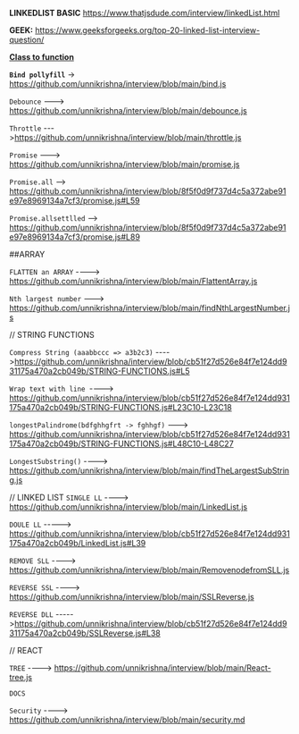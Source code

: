 **LINKEDLIST BASIC**
https://www.thatjsdude.com/interview/linkedList.html

**GEEK:**
https://www.geeksforgeeks.org/top-20-linked-list-interview-question/

[**Class to function** ](https://github.com/unnikrishna/interview/blob/main/ClassToFunc.js)

**`Bind pollyfill`** -> https://github.com/unnikrishna/interview/blob/main/bind.js

`Debounce` ---> https://github.com/unnikrishna/interview/blob/main/debounce.js

`Throttle` --->https://github.com/unnikrishna/interview/blob/main/throttle.js

`Promise` ---> https://github.com/unnikrishna/interview/blob/main/promise.js

`Promise.all` --> https://github.com/unnikrishna/interview/blob/8f5f0d9f737d4c5a372abe91e97e8969134a7cf3/promise.js#L59

`Promise.allsettlled` --> https://github.com/unnikrishna/interview/blob/8f5f0d9f737d4c5a372abe91e97e8969134a7cf3/promise.js#L89


##ARRAY


`FLATTEN an ARRAY` ----> https://github.com/unnikrishna/interview/blob/main/FlattentArray.js

`Nth largest number` ---> https://github.com/unnikrishna/interview/blob/main/findNthLargestNumber.js

// STRING FUNCTIONS

`Compress String (aaabbccc => a3b2c3)` ---->https://github.com/unnikrishna/interview/blob/cb51f27d526e84f7e124dd931175a470a2cb049b/STRING-FUNCTIONS.js#L5

`Wrap text with line `----> https://github.com/unnikrishna/interview/blob/cb51f27d526e84f7e124dd931175a470a2cb049b/STRING-FUNCTIONS.js#L23C10-L23C18

`longestPalindrome(bdfghhgfrt -> fghhgf)` ---> https://github.com/unnikrishna/interview/blob/cb51f27d526e84f7e124dd931175a470a2cb049b/STRING-FUNCTIONS.js#L48C10-L48C27

`LongestSubstring()` ----> https://github.com/unnikrishna/interview/blob/main/findTheLargestSubString.js


// LINKED LIST
`SINGLE LL` ----> https://github.com/unnikrishna/interview/blob/main/LinkedList.js

`DOULE LL` -----> https://github.com/unnikrishna/interview/blob/cb51f27d526e84f7e124dd931175a470a2cb049b/LinkedList.js#L39

`REMOVE SLL` ----> https://github.com/unnikrishna/interview/blob/main/RemovenodefromSLL.js

`REVERSE SSL` ----> https://github.com/unnikrishna/interview/blob/main/SSLReverse.js

`REVERSE DLL`  ----->https://github.com/unnikrishna/interview/blob/cb51f27d526e84f7e124dd931175a470a2cb049b/SSLReverse.js#L38



// REACT

`TREE` ----> https://github.com/unnikrishna/interview/blob/main/React-tree.js


`DOCS`

`Security` ----> https://github.com/unnikrishna/interview/blob/main/security.md










